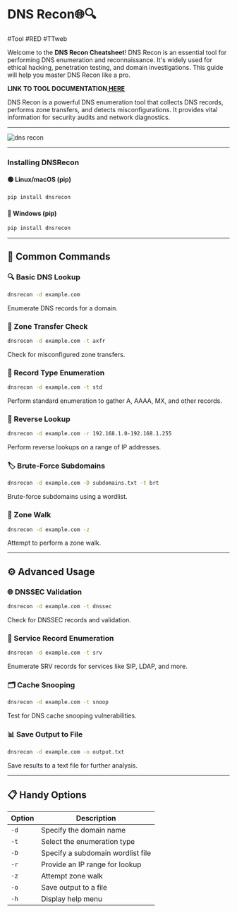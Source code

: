 # DNS Recon🌐🔍
#Tool #RED #TTweb

Welcome to the **DNS Recon Cheatsheet**! DNS Recon is an essential tool for performing DNS enumeration and reconnaissance. It's widely used for ethical hacking, penetration testing, and domain investigations. This guide will help you master DNS Recon like a pro. 

**LINK TO TOOL DOCUMENTATION[ HERE](https://www.kali.org/tools/dnsrecon/)**

DNS Recon is a powerful DNS enumeration tool that collects DNS records, performs zone transfers, and detects misconfigurations. It provides vital information for security audits and network diagnostics.

---
![dns recon](https://www.kali.org/tools/dnsrecon/images/dnsrecon-logo.svg)

---
### Installing DNSRecon

#### 🟢 Linux/macOS (pip)
```sh
pip install dnsrecon
```

#### 🏁 Windows (pip)
```sh
pip install dnsrecon
```

---
## 🧰 Common Commands

### 🔍 Basic DNS Lookup
```bash
dnsrecon -d example.com
```
Enumerate DNS records for a domain.

### 📂 Zone Transfer Check
```bash
dnsrecon -d example.com -t axfr
```
Check for misconfigured zone transfers.

### 🔧 Record Type Enumeration
```bash
dnsrecon -d example.com -t std
```
Perform standard enumeration to gather A, AAAA, MX, and other records.

### 🔑 Reverse Lookup
```bash
dnsrecon -d example.com -r 192.168.1.0-192.168.1.255
```
Perform reverse lookups on a range of IP addresses.

### 🏷 Brute-Force Subdomains
```bash
dnsrecon -d example.com -D subdomains.txt -t brt
```
Brute-force subdomains using a wordlist.

### 🧪 Zone Walk
```bash
dnsrecon -d example.com -z
```
Attempt to perform a zone walk.

---

## ⚙️ Advanced Usage

### 🌐 DNSSEC Validation
```bash
dnsrecon -d example.com -t dnssec
```
Check for DNSSEC records and validation.

### 📡 Service Record Enumeration
```bash
dnsrecon -d example.com -t srv
```
Enumerate SRV records for services like SIP, LDAP, and more.

### 🗂 Cache Snooping
```bash
dnsrecon -d example.com -t snoop
```
Test for DNS cache snooping vulnerabilities.

### 📊 Save Output to File
```bash
dnsrecon -d example.com -o output.txt
```
Save results to a text file for further analysis.

---
## 📋 Handy Options

| Option       | Description                       |
|--------------|-----------------------------------|
| `-d`         | Specify the domain name           |
| `-t`         | Select the enumeration type       |
| `-D`         | Specify a subdomain wordlist file |
| `-r`         | Provide an IP range for lookup    |
| `-z`         | Attempt zone walk                 |
| `-o`         | Save output to a file             |
| `-h`         | Display help menu                 |


